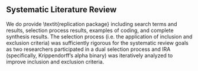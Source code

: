 ## Systematic Literature Review

 We do provide \textit{replication package} including search terms and results, selection process results, examples of coding, and complete synthesis results. The selection process (i.e. the application of inclusion and exclusion criteria) was sufficiently rigorous for the systematic review goals as two researchers participated in a dual selection process and IRA (specifically, Krippendorff’s alpha binary)  was iteratively analyzed to improve inclusion and exclusion criteria. 
